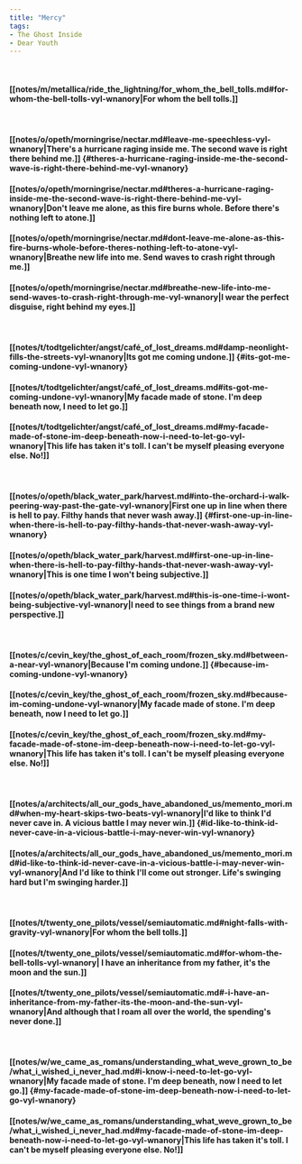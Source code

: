 ```yaml
---
title: "Mercy"
tags:
- The Ghost Inside
- Dear Youth
---
```

&nbsp;
#### [[notes/m/metallica/ride_the_lightning/for_whom_the_bell_tolls.md#for-whom-the-bell-tolls-vyl-wnanory|For whom the bell tolls.]]
&nbsp;
#### [[notes/o/opeth/morningrise/nectar.md#leave-me-speechless-vyl-wnanory|There's a hurricane raging inside me. The second wave is right there behind me.]] {#theres-a-hurricane-raging-inside-me-the-second-wave-is-right-there-behind-me-vyl-wnanory}
#### [[notes/o/opeth/morningrise/nectar.md#theres-a-hurricane-raging-inside-me-the-second-wave-is-right-there-behind-me-vyl-wnanory|Don't leave me alone, as this fire burns whole. Before there's nothing left to atone.]]
#### [[notes/o/opeth/morningrise/nectar.md#dont-leave-me-alone-as-this-fire-burns-whole-before-theres-nothing-left-to-atone-vyl-wnanory|Breathe new life into me. Send waves to crash right through me.]]
#### [[notes/o/opeth/morningrise/nectar.md#breathe-new-life-into-me-send-waves-to-crash-right-through-me-vyl-wnanory|I wear the perfect disguise, right behind my eyes.]]
&nbsp;
#### [[notes/t/todtgelichter/angst/café_of_lost_dreams.md#damp-neonlight-fills-the-streets-vyl-wnanory|Its got me coming undone.]] {#its-got-me-coming-undone-vyl-wnanory}
#### [[notes/t/todtgelichter/angst/café_of_lost_dreams.md#its-got-me-coming-undone-vyl-wnanory|My facade made of stone. I'm deep beneath now, I need to let go.]]
#### [[notes/t/todtgelichter/angst/café_of_lost_dreams.md#my-facade-made-of-stone-im-deep-beneath-now-i-need-to-let-go-vyl-wnanory|This life has taken it's toll. I can't be myself pleasing everyone else. No!]]
&nbsp;
#### [[notes/o/opeth/black_water_park/harvest.md#into-the-orchard-i-walk-peering-way-past-the-gate-vyl-wnanory|First one up in line when there is hell to pay. Filthy hands that never wash away.]] {#first-one-up-in-line-when-there-is-hell-to-pay-filthy-hands-that-never-wash-away-vyl-wnanory}
#### [[notes/o/opeth/black_water_park/harvest.md#first-one-up-in-line-when-there-is-hell-to-pay-filthy-hands-that-never-wash-away-vyl-wnanory|This is one time I won't being subjective.]]
#### [[notes/o/opeth/black_water_park/harvest.md#this-is-one-time-i-wont-being-subjective-vyl-wnanory|I need to see things from a brand new perspective.]]
&nbsp;
#### [[notes/c/cevin_key/the_ghost_of_each_room/frozen_sky.md#between-a-near-vyl-wnanory|Because I'm coming undone.]] {#because-im-coming-undone-vyl-wnanory}
#### [[notes/c/cevin_key/the_ghost_of_each_room/frozen_sky.md#because-im-coming-undone-vyl-wnanory|My facade made of stone. I'm deep beneath, now I need to let go.]]
#### [[notes/c/cevin_key/the_ghost_of_each_room/frozen_sky.md#my-facade-made-of-stone-im-deep-beneath-now-i-need-to-let-go-vyl-wnanory|This life has taken it's toll. I can't be myself pleasing everyone else. No!]]
&nbsp;
#### [[notes/a/architects/all_our_gods_have_abandoned_us/memento_mori.md#when-my-heart-skips-two-beats-vyl-wnanory|I'd like to think I'd never cave in. A vicious battle I may never win.]] {#id-like-to-think-id-never-cave-in-a-vicious-battle-i-may-never-win-vyl-wnanory}
#### [[notes/a/architects/all_our_gods_have_abandoned_us/memento_mori.md#id-like-to-think-id-never-cave-in-a-vicious-battle-i-may-never-win-vyl-wnanory|And I'd like to think I'll come out stronger. Life's swinging hard but I'm swinging harder.]]
&nbsp;
#### [[notes/t/twenty_one_pilots/vessel/semiautomatic.md#night-falls-with-gravity-vyl-wnanory|For whom the bell tolls.]]
#### [[notes/t/twenty_one_pilots/vessel/semiautomatic.md#for-whom-the-bell-tolls-vyl-wnanory| I have an inheritance from my father, it's the moon and the sun.]]
#### [[notes/t/twenty_one_pilots/vessel/semiautomatic.md#-i-have-an-inheritance-from-my-father-its-the-moon-and-the-sun-vyl-wnanory|And although that I roam all over the world, the spending's never done.]]
&nbsp;
#### [[notes/w/we_came_as_romans/understanding_what_weve_grown_to_be/what_i_wished_i_never_had.md#i-know-i-need-to-let-go-vyl-wnanory|My facade made of stone. I'm deep beneath, now I need to let go.]] {#my-facade-made-of-stone-im-deep-beneath-now-i-need-to-let-go-vyl-wnanory}
#### [[notes/w/we_came_as_romans/understanding_what_weve_grown_to_be/what_i_wished_i_never_had.md#my-facade-made-of-stone-im-deep-beneath-now-i-need-to-let-go-vyl-wnanory|This life has taken it's toll. I can't be myself pleasing everyone else. No!]]
